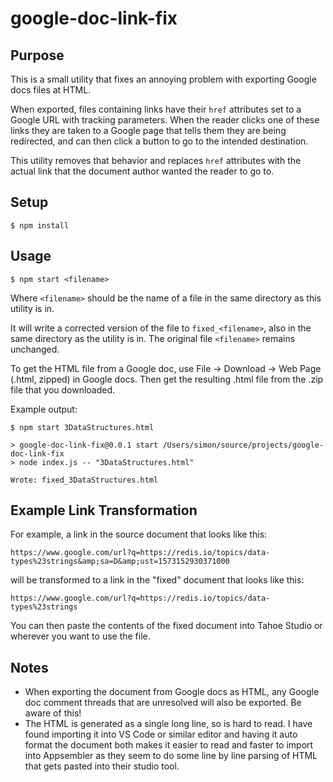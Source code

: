 # google-doc-link-fix

## Purpose

This is a small utility that fixes an annoying problem with exporting Google docs files at HTML.

When exported, files containing links have their `href` attributes set to a Google URL with tracking parameters.  When the reader clicks one of these links they are taken to a Google page that tells them they are being redirected, and can then click a button to go to the intended destination.

This utility removes that behavior and replaces `href` attributes with the actual link that the document author wanted the reader to go to.

## Setup

```
$ npm install
```

## Usage

```
$ npm start <filename>
```

Where `<filename>` should be the name of a file in the same directory as this utility is in.

It will write a corrected version of the file to `fixed_<filename>`, also in the same directory as the utility is in.  The original file `<filename>` remains unchanged.

To get the HTML file from a Google doc, use File -> Download -> Web Page (.html, zipped) in Google docs.  Then get the resulting .html file from the .zip file that you downloaded.

Example output:

```
$ npm start 3DataStructures.html

> google-doc-link-fix@0.0.1 start /Users/simon/source/projects/google-doc-link-fix
> node index.js -- "3DataStructures.html"

Wrote: fixed_3DataStructures.html
```

## Example Link Transformation

For example, a link in the source document that looks like this:

```
https://www.google.com/url?q=https://redis.io/topics/data-types%23strings&amp;sa=D&amp;ust=1573152930371000
```

will be transformed to a link in the "fixed" document that looks like this:

```
https://www.google.com/url?q=https://redis.io/topics/data-types%23strings
```

You can then paste the contents of the fixed document into Tahoe Studio or wherever you want to use the file.  

## Notes

* When exporting the document from Google docs as HTML, any Google doc comment threads that are unresolved will also be exported.  Be aware of this!
* The HTML is generated as a single long line, so is hard to read.  I have found importing it into VS Code or similar editor and having it auto format the document both makes it easier to read and faster to import into Appsembler as they seem to do some line by line parsing of HTML that gets pasted into their studio tool.

